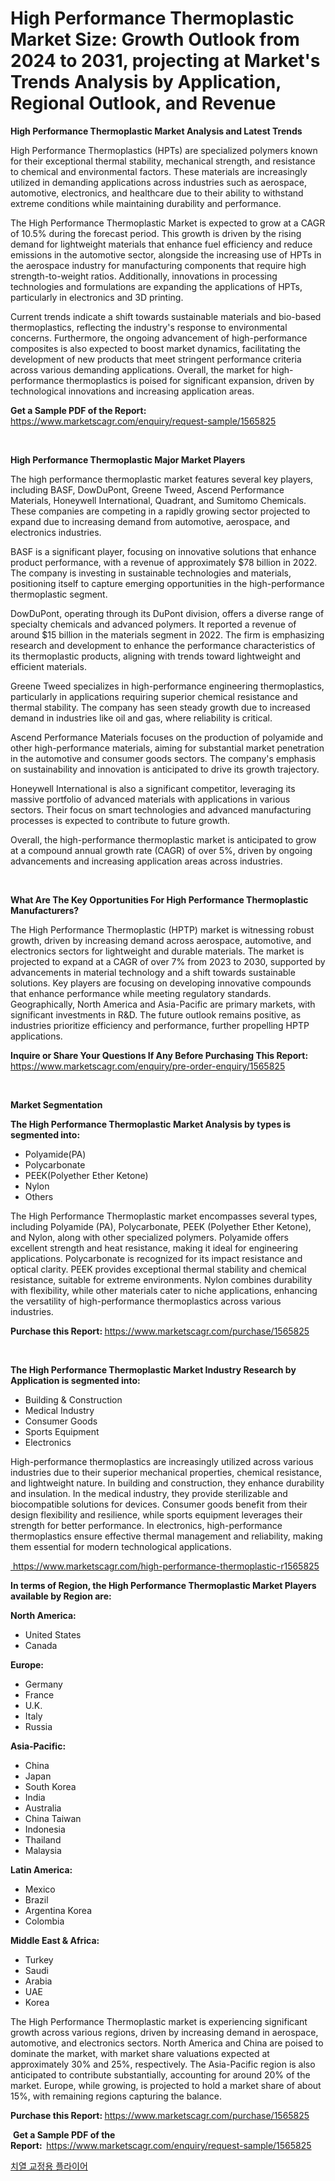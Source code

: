 <p><h1>High Performance Thermoplastic Market Size: Growth Outlook from 2024 to 2031, projecting at Market's Trends Analysis by Application, Regional Outlook, and Revenue</h1></p><p><strong>High Performance Thermoplastic Market Analysis and Latest Trends</strong></p>
<p><p>High Performance Thermoplastics (HPTs) are specialized polymers known for their exceptional thermal stability, mechanical strength, and resistance to chemical and environmental factors. These materials are increasingly utilized in demanding applications across industries such as aerospace, automotive, electronics, and healthcare due to their ability to withstand extreme conditions while maintaining durability and performance.</p><p>The High Performance Thermoplastic Market is expected to grow at a CAGR of 10.5% during the forecast period. This growth is driven by the rising demand for lightweight materials that enhance fuel efficiency and reduce emissions in the automotive sector, alongside the increasing use of HPTs in the aerospace industry for manufacturing components that require high strength-to-weight ratios. Additionally, innovations in processing technologies and formulations are expanding the applications of HPTs, particularly in electronics and 3D printing.</p><p>Current trends indicate a shift towards sustainable materials and bio-based thermoplastics, reflecting the industry's response to environmental concerns. Furthermore, the ongoing advancement of high-performance composites is also expected to boost market dynamics, facilitating the development of new products that meet stringent performance criteria across various demanding applications. Overall, the market for high-performance thermoplastics is poised for significant expansion, driven by technological innovations and increasing application areas.</p></p>
<p><strong>Get a Sample PDF of the Report:&nbsp;</strong> <a href="https://www.marketscagr.com/enquiry/request-sample/1565825?utm_campaign=1126&utm_medium=2&utm_source=Github&utm_content=ia&utm_term=08112024&utm_id=high-performance-thermoplastic">https://www.marketscagr.com/enquiry/request-sample/1565825</a></p>
<p>&nbsp;</p>
<p><strong>High Performance Thermoplastic Major Market Players</strong></p>
<p><p>The high performance thermoplastic market features several key players, including BASF, DowDuPont, Greene Tweed, Ascend Performance Materials, Honeywell International, Quadrant, and Sumitomo Chemicals. These companies are competing in a rapidly growing sector projected to expand due to increasing demand from automotive, aerospace, and electronics industries.</p><p>BASF is a significant player, focusing on innovative solutions that enhance product performance, with a revenue of approximately $78 billion in 2022. The company is investing in sustainable technologies and materials, positioning itself to capture emerging opportunities in the high-performance thermoplastic segment.</p><p>DowDuPont, operating through its DuPont division, offers a diverse range of specialty chemicals and advanced polymers. It reported a revenue of around $15 billion in the materials segment in 2022. The firm is emphasizing research and development to enhance the performance characteristics of its thermoplastic products, aligning with trends toward lightweight and efficient materials.</p><p>Greene Tweed specializes in high-performance engineering thermoplastics, particularly in applications requiring superior chemical resistance and thermal stability. The company has seen steady growth due to increased demand in industries like oil and gas, where reliability is critical.</p><p>Ascend Performance Materials focuses on the production of polyamide and other high-performance materials, aiming for substantial market penetration in the automotive and consumer goods sectors. The company's emphasis on sustainability and innovation is anticipated to drive its growth trajectory.</p><p>Honeywell International is also a significant competitor, leveraging its massive portfolio of advanced materials with applications in various sectors. Their focus on smart technologies and advanced manufacturing processes is expected to contribute to future growth.</p><p>Overall, the high-performance thermoplastic market is anticipated to grow at a compound annual growth rate (CAGR) of over 5%, driven by ongoing advancements and increasing application areas across industries.</p></p>
<p>&nbsp;</p>
<p><strong>What Are The Key Opportunities For High Performance Thermoplastic Manufacturers?</strong></p>
<p><p>The High Performance Thermoplastic (HPTP) market is witnessing robust growth, driven by increasing demand across aerospace, automotive, and electronics sectors for lightweight and durable materials. The market is projected to expand at a CAGR of over 7% from 2023 to 2030, supported by advancements in material technology and a shift towards sustainable solutions. Key players are focusing on developing innovative compounds that enhance performance while meeting regulatory standards. Geographically, North America and Asia-Pacific are primary markets, with significant investments in R&D. The future outlook remains positive, as industries prioritize efficiency and performance, further propelling HPTP applications.</p></p>
<p><strong>Inquire or Share Your Questions If Any Before Purchasing This Report:</strong> <a href="https://www.marketscagr.com/enquiry/pre-order-enquiry/1565825?utm_campaign=1126&utm_medium=2&utm_source=Github&utm_content=ia&utm_term=08112024&utm_id=high-performance-thermoplastic">https://www.marketscagr.com/enquiry/pre-order-enquiry/1565825</a></p>
<p>&nbsp;</p>
<p><strong>Market Segmentation</strong></p>
<p><strong>The High Performance Thermoplastic Market Analysis by types is segmented into:</strong></p>
<p><ul><li>Polyamide(PA)</li><li>Polycarbonate</li><li>PEEK(Polyether Ether Ketone)</li><li>Nylon</li><li>Others</li></ul></p>
<p><p>The High Performance Thermoplastic market encompasses several types, including Polyamide (PA), Polycarbonate, PEEK (Polyether Ether Ketone), and Nylon, along with other specialized polymers. Polyamide offers excellent strength and heat resistance, making it ideal for engineering applications. Polycarbonate is recognized for its impact resistance and optical clarity. PEEK provides exceptional thermal stability and chemical resistance, suitable for extreme environments. Nylon combines durability with flexibility, while other materials cater to niche applications, enhancing the versatility of high-performance thermoplastics across various industries.</p></p>
<p><strong>Purchase this Report:&nbsp;</strong><a href="https://www.marketscagr.com/purchase/1565825?utm_campaign=1126&utm_medium=2&utm_source=Github&utm_content=ia&utm_term=08112024&utm_id=high-performance-thermoplastic">https://www.marketscagr.com/purchase/1565825</a></p>
<p>&nbsp;</p>
<p><strong>The High Performance Thermoplastic Market Industry Research by Application is segmented into:</strong></p>
<p><ul><li>Building & Construction</li><li>Medical Industry</li><li>Consumer Goods</li><li>Sports Equipment</li><li>Electronics</li></ul></p>
<p><p>High-performance thermoplastics are increasingly utilized across various industries due to their superior mechanical properties, chemical resistance, and lightweight nature. In building and construction, they enhance durability and insulation. In the medical industry, they provide sterilizable and biocompatible solutions for devices. Consumer goods benefit from their design flexibility and resilience, while sports equipment leverages their strength for better performance. In electronics, high-performance thermoplastics ensure effective thermal management and reliability, making them essential for modern technological applications.</p></p>
<p><a href="https://www.marketscagr.com/high-performance-thermoplastic-r1565825?utm_campaign=1126&utm_medium=2&utm_source=Github&utm_content=ia&utm_term=08112024&utm_id=high-performance-thermoplastic">&nbsp;https://www.marketscagr.com/high-performance-thermoplastic-r1565825</a></p>
<p><strong>In terms of Region, the High Performance Thermoplastic Market Players available by Region are:</strong></p>
<p>
    <p> <strong> North America: </strong>
        <ul>
            <li>United States</li>
            <li>Canada</li>
        </ul>
        </p> 
    <p> <strong> Europe: </strong>
        <ul>
            <li>Germany</li>
            <li>France</li>
            <li>U.K.</li>
            <li>Italy</li>
            <li>Russia</li>
        </ul>
        </p> 
    <p> <strong> Asia-Pacific: </strong>
        <ul>
            <li>China</li>
            <li>Japan</li>
            <li>South Korea</li>
            <li>India</li>
            <li>Australia</li>
            <li>China Taiwan</li>
            <li>Indonesia</li>
            <li>Thailand</li>
            <li>Malaysia</li>
        </ul>
        </p> 
    <p> <strong> Latin America: </strong>
        <ul>
            <li>Mexico</li>
            <li>Brazil</li>
            <li>Argentina Korea</li>
            <li>Colombia</li>
        </ul>
        </p> 
    <p> <strong> Middle East & Africa: </strong>
        <ul>
            <li>Turkey</li>
            <li>Saudi</li>
            <li>Arabia</li>
            <li>UAE</li>
            <li>Korea</li>
        </ul>
    </p>
    </p>
<p><p>The High Performance Thermoplastic market is experiencing significant growth across various regions, driven by increasing demand in aerospace, automotive, and electronics sectors. North America and China are poised to dominate the market, with market share valuations expected at approximately 30% and 25%, respectively. The Asia-Pacific region is also anticipated to contribute substantially, accounting for around 20% of the market. Europe, while growing, is projected to hold a market share of about 15%, with remaining regions capturing the balance.</p></p>
<p><strong>Purchase this Report: </strong><a href="https://www.marketscagr.com/purchase/1565825?utm_campaign=1126&utm_medium=2&utm_source=Github&utm_content=ia&utm_term=08112024&utm_id=high-performance-thermoplastic">https://www.marketscagr.com/purchase/1565825</a></p>
<p>&nbsp;<strong>Get a Sample PDF of the Report:&nbsp;&nbsp;</strong><a href="https://www.marketscagr.com/enquiry/request-sample/1565825?utm_campaign=1126&utm_medium=2&utm_source=Github&utm_content=ia&utm_term=08112024&utm_id=high-performance-thermoplastic">https://www.marketscagr.com/enquiry/request-sample/1565825</a></p>
<p><strong></strong></p>
<p><p><a href="https://github.com/sougarounis/Market-Research-Report-List-6/blob/main/459086922764.md?utm_campaign=1126&utm_medium=2&utm_source=Github&utm_content=ia&utm_term=08112024&utm_id=high-performance-thermoplastic">치열 교정용 플라이어</a></p></p>